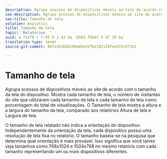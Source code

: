 ```yaml
---
description: Agrupa acessos de dispositivos móveis ao site de acordo com o tamanho da tela do dispositivo. Mostra cada tamanho de tela, o número de visitantes do site que utilizaram cada tamanho de tela e cada tamanho de tela como porcentagem do total de visualizações. O Tamanho de tela mostra a altura e a largura do tamanho da tela, comparado aos relatórios Altura de tela e Largura de tela.
seo-description: Agrupa acessos de dispositivos móveis ao site de acordo com o tamanho da tela do dispositivo. Mostra cada tamanho de tela, o número de visitantes do site que utilizaram cada tamanho de tela e cada tamanho de tela como porcentagem do total de visualizações. O Tamanho de tela mostra a altura e a largura do tamanho da tela, comparado aos relatórios Altura de tela e Largura de tela.
seo-title: Tamanho de tela
solution: Analytics
title: Tamanho de tela
topic: 'Relatórios  '
uuid: a 71378 c 7-91 b 1-43 da -8583-fbbdc 5 df 39 ba
translation-type: tm+mt
source-git-commit: 86fe1b3650100a05e52fb2102134fee515c871b1

---
```



# Tamanho de tela

Agrupa acessos de dispositivos móveis ao site de acordo com o tamanho da tela do dispositivo. Mostra cada tamanho de tela, o número de visitantes do site que utilizaram cada tamanho de tela e cada tamanho de tela como porcentagem do total de visualizações. O Tamanho de tela mostra a altura e a largura do tamanho da tela, comparado aos relatórios Altura de tela e Largura de tela.

O tamanho de tela relatado não indica a orientação do dispositivo. Independentemente da orientação da tela, cada dispositivo possui uma resolução de tela fixa no relatório. O tamanho baseia-se na pesquisa que determina qual orientação é mais provável. Isso significa que você talvez veja tamanhos como 768x1024 e 1024x768 no mesmo relatório com cada tamanho representando um ou mais dispositivos diferentes.
